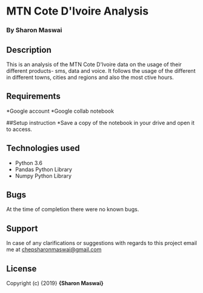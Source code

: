 # MTN Cote D'Ivoire Analysis
### By Sharon Maswai 

## Description

This is an analysis of the MTN Cote D'Ivoire data on the usage of their different products- sms, data and voice. It follows the usage of the different in different towns, cities and regions and also the most ctive hours.

## Requirements
*Google account
*Google collab notebook

##Setup instruction
*Save a copy of the notebook in your drive and open it to access.

## Technologies used
* Python 3.6
* Pandas Python Library
* Numpy Python Library


## Bugs
At the time of completion there were no known bugs.

## Support
In case of any clarifications or suggestions with regards to this project email me at chepsharonmaswai@gmail.com

## License
Copyright (c) {2019} **{Sharon Maswai}**
  


